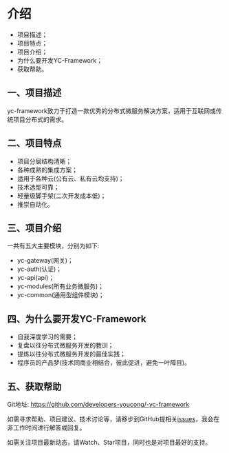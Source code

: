# 介绍
- 项目描述；
- 项目特点；
- 项目介绍；
- 为什么要开发YC-Framework；
- 获取帮助。

## 一、项目描述
yc-framework致力于打造一款优秀的分布式微服务解决方案，适用于互联网或传统项目分布式的需求。

## 二、项目特点
- 项目分层结构清晰；
- 各种成熟的集成方案；
- 适用于各种云(公有云、私有云均支持)；
- 技术选型可靠；
- 轻量级脚手架(二次开发成本低)；
- 推崇自动化。

## 三、项目介绍
一共有五大主要模块，分别为如下:

- yc-gateway(网关)；
- yc-auth(认证)；
- yc-api(api)；
- yc-modules(所有业务微服务)；
- yc-common(通用型组件模块)；

## 四、为什么要开发YC-Framework
- 自我深度学习的需要；
- 复盘以往分布式微服务开发的教训；
- 提炼以往分布式微服务开发的最佳实践；
- 程序员的产品梦(技术同商业相结合，彼此促进，避免一叶障目)。

## 五、获取帮助
Git地址:
https://github.com/developers-youcong/-yc-framework

如需寻求帮助、项目建议、技术讨论等，请移步到GitHub提相关[issues](https://github.com/developers-youcong/-yc-framework/issues)，我会在非工作时间进行解答或回复。

如需关注项目最新动态，请Watch、Star项目，同时也是对项目最好的支持。